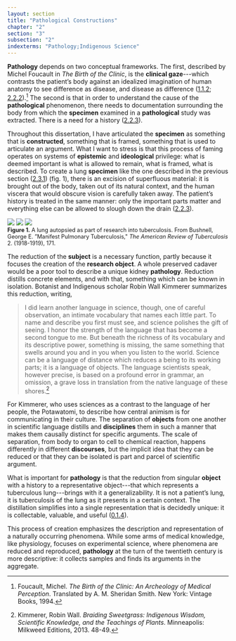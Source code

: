 ```yaml
---
layout: section
title: "Pathological Constructions"
chapter: "2"
section: "3"
subsection: "2"
indexterms: "Pathology;Indigenous Science"
---
```


<span data-tooltip aria-haspopup="true" class="has-tip" data-disable-hover="false" tabindex="1" data-title="Pathology refers to the study of aberrant phenomenon in the human body and how it is linked to human illness."><b>Pathology</b></span> depends on two conceptual frameworks. The first, described by Michel Foucault in <i>The Birth of the Clinic</i>, is the <span data-tooltip aria-haspopup="true" class="has-tip" data-disable-hover="false" tabindex="1" data-title="The clinical gaze refers to an ocular practice used by medical professionals to diagnose disease. It relies on a process of seeing the patient in relation to an idealized image of human anatomy. This process alienates the patient, turning them into a collection of pathologies rather than a human person."><b>clinical gaze</b></span>---which contrasts the patient’s body against an idealized imagination of human anatomy to see difference as disease, and disease as difference (<a href="{{ site.baseurl }}/narrative/1_1_2">1.1.2</a>; <a href="{{ site.baseurl }}/narrative/2_2_2">2.2.2</a>).[^fn1] The second is that in order to understand the cause of the <span data-tooltip aria-haspopup="true" class="has-tip" data-disable-hover="false" tabindex="1" data-title="Pathology refers to the study of aberrant phenomenon in the human body and how it is linked to human illness."><b>pathological</b></span> phenomenon, there needs to documentation surrounding the body from which the <span data-tooltip aria-haspopup="true" class="has-tip" data-disable-hover="false" tabindex="1" data-title="Specimen refers to any naturally occurring phenomenon that has been extracted from its original context and placed within a knowledge framework to understand and describe that phenomenon."><b>specimen</b></span> examined in a <span data-tooltip aria-haspopup="true" class="has-tip" data-disable-hover="false" tabindex="1" data-title="Pathology refers to the study of aberrant phenomenon in the human body and how it is linked to human illness."><b>pathological</b></span> study was extracted. There is a need for a history (<a href="{{ site.baseurl }}/narrative/2_2_3">2.2.3</a>).

Throughout this dissertation, I have articulated the <span data-tooltip aria-haspopup="true" class="has-tip" data-disable-hover="false" tabindex="1" data-title="Specimen refers to any naturally occurring phenomenon that has been extracted from its original context and placed within a knowledge framework to understand and describe that phenomenon."><b>specimen</b></span> as something that is <span data-tooltip aria-haspopup="true" class="has-tip" data-disable-hover="false" tabindex="1" data-title="Social construction refers to a philosophical approach to ontology and epistemics, where human understandings of phenomena are dependent on a social agreement regarding how that phenomenon is interpreted."><b>constructed</b></span>, something that is framed, something that is used to articulate an argument. What I want to stress is that this process of faming operates on systems of <span data-tooltip aria-haspopup="true" class="has-tip" data-disable-hover="false" tabindex="1" data-title="Epistemics is a philosophical term referring to the study of knowledge. I use it to talk about the entwined practices of scientific culture, its arguments, and its methodologies."><b>epistemic</b></span> and <span data-tooltip aria-haspopup="true" class="has-tip" data-disable-hover="false" tabindex="1" data-title="Ideology refers to a generally agreed upon understanding of a phenomenon or cultural idea. Ideologies are like the air we breathe, in that they are pervasive and difficult to see without some framework to understand them."><b>ideological</b></span> privilege: what is deemed important is what is allowed to remain, what is framed, what is described. To create a lung <span data-tooltip aria-haspopup="true" class="has-tip" data-disable-hover="false" tabindex="1" data-title="Specimen refers to any naturally occurring phenomenon that has been extracted from its original context and placed within a knowledge framework to understand and describe that phenomenon."><b>specimen</b></span> like the one described in the previous section (<a href="{{ site.baseurl }}/narrative/2_3_1">2.3.1</a>) (fig. 1), there is an excision of superfluous material: it is brought out of the body, taken out of its natural context, and the human viscera that would obscure vision is carefully taken away. The patient’s history is treated in the same manner: only the important parts matter and everything else can be allowed to slough down the drain (<a href="{{ site.baseurl }}/narrative/2_2_3">2.2.3</a>).

<div class="card float-right half-width-image"><img id="TheAmericanReviewofTuberc2_1918-1919_193" class="opaque" src="{{ site.baseurl }}/assets/img/TheAmericanReviewofTuberc2_1918-1919_193_full.jpg">

<img id="TheAmericanReviewofTuberc2_1918-1919_193" class="transparent" src="{{ site.baseurl }}/assets/img/TheAmericanReviewofTuberc2_1918-1919_193.jpg">

<img id="TheAmericanReviewofTuberc2_1918-1919_193" class="partially-opaque" src="{{ site.baseurl }}/assets/img/TheAmericanReviewofTuberc2_1918-1919_193_partial.jpg">

<div class="caption-font" style="font-size:.9em"><b>Figure 1.</b> A lung autopsied as part of research into tuberculosis. From Bushnell, George E. ”Manifest Pulmonary Tuberculosis," <i>The American Review of Tuberculosis</i> 2. (1918-1919), 171.</div></div>

The reduction of the <span data-tooltip aria-haspopup="true" class="has-tip" data-disable-hover="false" tabindex="1" data-title="The term research subject refers to a human person who has been ingested into a research program, and whose identity, personhood, and body have become the focus of a research program. I think of the subject in a Foucauldian sense: The 'subject' is a pun on the monarchal subject, someone who has no agency under the spectacular power of the sovereign. In this case it the subject lacks agency in relation to the researcher studying them."><b>subject</b></span> is a necessary function, partly because it focuses the creation of the <span data-tooltip aria-haspopup="true" class="has-tip" data-disable-hover="false" tabindex="1" data-title="I use the term research object to refer to materials that have been divorced from the subject of their origin. Object, as I use it, carefully considers how human patients are denied their humanity through transformations that deem them as objects."><b>research object</b></span>. A whole preserved cadaver would be a poor tool to describe a unique kidney <span data-tooltip aria-haspopup="true" class="has-tip" data-disable-hover="false" tabindex="1" data-title="Pathology refers to the study of aberrant phenomenon in the human body and how it is linked to human illness."><b>pathology</b></span>. Reduction distills concrete elements, and with that, something which can be known in isolation. Botanist and Indigenous scholar Robin Wall Kimmerer summarizes this reduction, writing,

>I did learn another language in science, though, one of careful observation, an intimate vocabulary that names each little part. To name and describe you first must see, and science polishes the gift of seeing. I honor the strength of the language that has become a second tongue to me. But beneath the richness of its vocabulary and its descriptive power, something is missing, the same something that swells around you and in you when you listen to the world. Science can be a language of distance which reduces a being to its working parts; it is a language of objects. The language scientists speak, however precise, is based on a profound error in grammar, an omission, a grave loss in translation from the native language of these shores.[^fn2]

For Kimmerer, who uses sciences as a contrast to the language of her people, the Potawatomi, to describe how central animism is for communicating in their culture. The separation of <span data-tooltip aria-haspopup="true" class="has-tip" data-disable-hover="false" tabindex="1" data-title="I use the term research object to refer to materials that have been divorced from the subject of their origin. Object, as I use it, carefully considers how human patients are denied their humanity through transformations that deem them as objects."><b>objects</b></span> from one another in scientific language distills and <span data-tooltip aria-haspopup="true" class="has-tip" data-disable-hover="false" tabindex="1" data-title="Discipline is used here in the Foucauldian sense. It is a pun that links forced discipline with the idea of a discipline of knowledge. Disciplining is a process where certain phenomena are made understandable through demarcation and definition in an academic field."><b>disciplines</b></span> them in such a manner that makes them causally distinct for specific arguments. The scale of separation, from body to organ to cell to chemical reaction, happens differently in different <span data-tooltip aria-haspopup="true" class="has-tip" data-disable-hover="false" tabindex="1" data-title="Discourse refers to a scholarly conversation which occurs in a field of knowledge production. I use it in a Foucauldian sense, to convey the agreed upon modes and objects of discussion which are taken for granted in a community or scholarly field."><b>discourses</b></span>, but the implicit idea that they can be reduced or that they can be isolated is part and parcel of scientific argument.

What is important for <span data-tooltip aria-haspopup="true" class="has-tip" data-disable-hover="false" tabindex="1" data-title="Pathology refers to the study of aberrant phenomenon in the human body and how it is linked to human illness."><b>pathology</b></span> is that the reduction from singular <span data-tooltip aria-haspopup="true" class="has-tip" data-disable-hover="false" tabindex="1" data-title="I use the term research object to refer to materials that have been divorced from the subject of their origin. Object, as I use it, carefully considers how human patients are denied their humanity through transformations that deem them as objects."><b>object</b></span> with a history to a representative object---that which represents a tuberculous lung---brings with it a generalizability. It is not a patient’s lung, it is tuberculosis of the lung as it presents in a certain context. The distillation simplifies into a single representation that is decidedly unique: it is collectable, valuable, and useful (<a href="{{ site.baseurl }}/narrative/0_1_4">0.1.4</a>).

This process of creation emphasizes the description and representation of a naturally occurring phenomena. While some arms of medical knowledge, like physiology, focuses on experimental science, where phenomena are reduced and reproduced, <span data-tooltip aria-haspopup="true" class="has-tip" data-disable-hover="false" tabindex="1" data-title="Pathology refers to the study of aberrant phenomenon in the human body and how it is linked to human illness."><b>pathology</b></span> at the turn of the twentieth century is more descriptive: it collects samples and finds its arguments in the aggregate.

[^fn1]: Foucault, Michel. <i>The Birth of the Clinic: An Archeology of Medical Perception</i>. Translated by A. M. Sheridan Smith. New York: Vintage Books, 1994.

[^fn2]: Kimmerer, Robin Wall. <i>Braiding Sweetgrass: Indigenous Wisdom, Scientific Knowledge, and the Teachings of Plants</i>. Minneapolis: Milkweed Editions, 2013. 48-49.